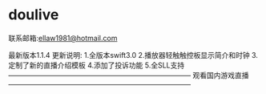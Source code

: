 # doulive


联系邮箱:ellaw1981@hotmail.com

最新版本1.1.4
更新说明:
1.全版本swift3.0
2.播放器轻触触控板显示简介和时钟
3.定制了新的直播介绍模板
4.添加了投诉功能
5.全SLL支持
——————————————————————————
观看国内游戏直播 
——————————————————————————
